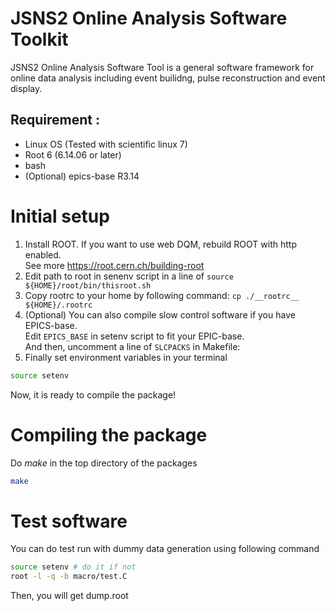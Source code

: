 # JSNS2 Online Analysis Software Toolkit
JSNS2 Online Analysis Software Tool is a general software framework for
online data analysis including event builidng, pulse reconstruction and event display.

## Requirement :
- Linux OS (Tested with scientific linux 7)
- Root 6 (6.14.06 or later)
- bash
- (Optional) epics-base R3.14
 
# Initial setup
1. Install ROOT. If you want to use web DQM, rebuild ROOT with http enabled.<br/> See more https://root.cern.ch/building-root
1. Edit path to root in senenv script in a line of `source ${HOME}/root/bin/thisroot.sh`
1. Copy rootrc to your home by following command: `cp ./__rootrc__ ${HOME}/.rootrc`
1. (Optional) You can also compile slow control software if you have EPICS-base. <br/>
Edit `EPICS_BASE` in setenv script to fit your EPIC-base.  <br/>
And then, uncomment a line of `SLCPACKS` in Makefile:
1. Finally set environment variables in your terminal
~~~bash
source setenv
~~~

Now, it is ready to compile the package!

# Compiling the package
Do *make* in the top directory of the packages 
~~~bash
make
~~~

# Test software
You can do test run with dummy data generation using following command
~~~bash
source setenv # do it if not
root -l -q -b macro/test.C
~~~
Then, you will get dump.root

